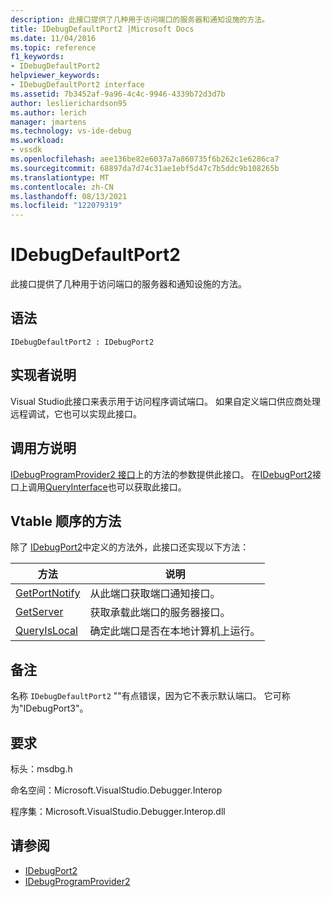 ```yaml
---
description: 此接口提供了几种用于访问端口的服务器和通知设施的方法。
title: IDebugDefaultPort2 |Microsoft Docs
ms.date: 11/04/2016
ms.topic: reference
f1_keywords:
- IDebugDefaultPort2
helpviewer_keywords:
- IDebugDefaultPort2 interface
ms.assetid: 7b3452af-9a96-4c4c-9946-4339b72d3d7b
author: leslierichardson95
ms.author: lerich
manager: jmartens
ms.technology: vs-ide-debug
ms.workload:
- vssdk
ms.openlocfilehash: aee136be82e6037a7a860735f6b262c1e6286ca7
ms.sourcegitcommit: 68897da7d74c31ae1ebf5d47c7b5ddc9b108265b
ms.translationtype: MT
ms.contentlocale: zh-CN
ms.lasthandoff: 08/13/2021
ms.locfileid: "122079319"
---
```

# <a name="idebugdefaultport2"></a>IDebugDefaultPort2
此接口提供了几种用于访问端口的服务器和通知设施的方法。

## <a name="syntax"></a>语法

```
IDebugDefaultPort2 : IDebugPort2
```

## <a name="notes-for-implementers"></a>实现者说明
 Visual Studio此接口来表示用于访问程序调试端口。 如果自定义端口供应商处理远程调试，它也可以实现此接口。

## <a name="notes-for-callers"></a>调用方说明
 [IDebugProgramProvider2 接口](../../../extensibility/debugger/reference/idebugprogramprovider2.md)上的方法的参数提供此接口。 在[IDebugPort2](../../../extensibility/debugger/reference/idebugport2.md)接口上调用[QueryInterface](/cpp/atl/queryinterface)也可以获取此接口。

## <a name="methods-in-vtable-order"></a>Vtable 顺序的方法
 除了 [IDebugPort2](../../../extensibility/debugger/reference/idebugport2.md)中定义的方法外，此接口还实现以下方法：

|方法|说明|
|------------|-----------------|
|[GetPortNotify](../../../extensibility/debugger/reference/idebugdefaultport2-getportnotify.md)|从此端口获取端口通知接口。|
|[GetServer](../../../extensibility/debugger/reference/idebugdefaultport2-getserver.md)|获取承载此端口的服务器接口。|
|[QueryIsLocal](../../../extensibility/debugger/reference/idebugdefaultport2-queryislocal.md)|确定此端口是否在本地计算机上运行。|

## <a name="remarks"></a>备注
 名称 `IDebugDefaultPort2` ""有点错误，因为它不表示默认端口。 它可称为"IDebugPort3"。

## <a name="requirements"></a>要求
 标头：msdbg.h

 命名空间：Microsoft.VisualStudio.Debugger.Interop

 程序集：Microsoft.VisualStudio.Debugger.Interop.dll

## <a name="see-also"></a>请参阅
- [IDebugPort2](../../../extensibility/debugger/reference/idebugport2.md)
- [IDebugProgramProvider2](../../../extensibility/debugger/reference/idebugprogramprovider2.md)
